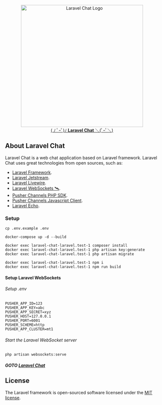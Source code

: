 <p align="center"><a href="#" target="_blank"><img src="https://raw.githubusercontent.com/minhthienhuynh/laravel-chat/chat-app/resources/assets/images/auth-img.png" width="400" alt="Laravel Chat Logo"><br>( ﾉ ﾟｰﾟ)ﾉ <b>Laravel Chat</b> ＼(ﾟｰﾟ＼)</a></p>

## About Laravel Chat

Laravel Chat is a web chat application based on Laravel framework. Laravel Chat uses great technologies from open sources, such as:

- [Laravel Framework](https://laravel.com/docs/master).
- [Laravel Jetstream](https://jetstream.laravel.com/3.x/introduction.html).
- [Laravel Livewire](https://laravel-livewire.com/).
- [Laravel WebSockets 🛰](https://beyondco.de/docs/laravel-websockets/getting-started/introduction).
- [Pusher Channels PHP SDK](https://github.com/pusher/pusher-http-php#pusher-channels-http-php-library).
- [Pusher Channels Javascript Client](https://pusher.com/docs/channels/getting_started/javascript/).
- [Laravel Echo](https://github.com/laravel/echo#introduction).

### Setup

```shell
cp .env.example .env
```

```shell
docker-compose up -d --build
```

```shell
docker exec laravel-chat-laravel.test-1 composer install
docker exec laravel-chat-laravel.test-1 php artisan key:generate
docker exec laravel-chat-laravel.test-1 php artisan migrate
```

```shell
docker exec laravel-chat-laravel.test-1 npm i
docker exec laravel-chat-laravel.test-1 npm run build
```

#### Setup Laravel WebSockets

###### Setup .env

```dotenv
PUSHER_APP_ID=123
PUSHER_APP_KEY=abc
PUSHER_APP_SECRET=xyz
PUSHER_HOST=127.0.0.1
PUSHER_PORT=6001
PUSHER_SCHEME=http
PUSHER_APP_CLUSTER=mt1
```

###### Start the Laravel WebSocket server

```shell
php artisan websockets:serve
```

##### GOTO [Laravel Chat](http://localhost)

## License

The Laravel framework is open-sourced software licensed under the [MIT license](https://opensource.org/licenses/MIT).
